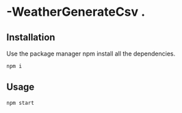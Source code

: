 # -WeatherGenerateCsv .


## Installation

Use the package manager npm  install all the dependencies.

```npm
npm i
```

## Usage

```node
npm start

